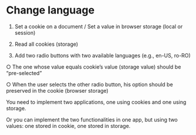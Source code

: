 # Change language

1. Set a cookie on a document / Set a value in browser storage (local or session)

2. Read all cookies (storage)

3. Add two radio buttons with two available languages (e.g., en-US, ro-RO)

○ The one whose value equals cookie’s value (storage value) should be “pre-selected”

○ When the user selects the other radio button, his option should be preserved in the cookie (browser storage)


You need to implement two applications, one using cookies and one using storage.

Or you can implement the two functionalities in one app, but using two values: one stored in cookie, one stored in storage.